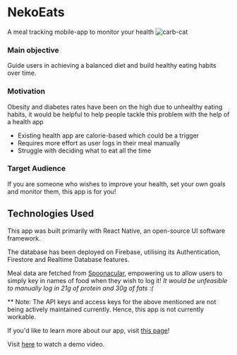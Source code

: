 # NekoEats
A meal tracking mobile-app to monitor your health 
![carb-cat](https://user-images.githubusercontent.com/85179318/218497377-f93766ea-9ad8-4ed2-a05d-f6090a3df60e.png)

### Main objective
Guide users in achieving a balanced diet and build healthy eating habits over time.

### Motivation
Obesity and diabetes rates have been on the high due to unhealthy eating habits, it would be helpful to help people tackle this problem with the help of a health app
* Existing health app are calorie-based which could be a trigger 
* Requires more effort as user logs in their meal manually 
* Struggle with deciding what to eat all the time 

### Target Audience
If you are someone who wishes to improve your health, set your own goals and monitor them, this app is for you! 

## Technologies Used 
This app was built primarily with React Native, an open-source UI software framework. 

The database has been deployed on Firebase, utilising its Authentication, Firestore and Realtime Database features. 

Meal data are fetched from [Spoonacular](https://spoonacular.com/food-api), empowering us to allow users to simply key in names of food when they wish to log it! _It would be unfeasible to manually log in 21g of protein and 30g of fats :(_

** Note: The API keys and access keys for the above mentioned are not being actively maintained currently. Hence, this app is not currently workable. 

If you'd like to learn more about our app, visit [this page](https://docs.google.com/document/d/123De6fI9eUhHvqohhgKPwbUixStBXJfkRS6vsNYA4l4/edit)! 

Visit [here](https://drive.google.com/drive/u/0/folders/1jXRoub1QmfvPW-dnK-e2OS4whDQuUC2g) to watch a demo video. 
